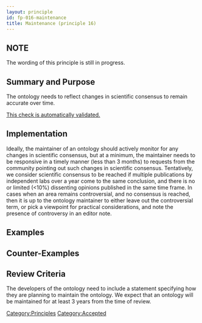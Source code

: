 ```yaml
---
layout: principle
id: fp-016-maintenance
title: Maintenance (principle 16)
---
```


## NOTE

The wording of this principle is still in progress.

## Summary and Purpose

The ontology needs to reflect changes in scientific consensus to remain accurate over time.

[This check is automatically validated.](checks/fp_016)

## Implementation

Ideally, the maintainer of an ontology should actively monitor for any changes in scientific consensus, but at a minimum, the maintainer needs to be responsive in a timely manner (less than 3 months) to requests from the community pointing out such changes in scientific consensus. Tentatively, we consider scientific consensus to be reached if multiple publications by independent labs over a year come to the same conclusion, and there is no or limited (<10%) dissenting opinions published in the same time frame. In cases when an area remains controversial, and no consensus is reached, then it is up to the ontology maintainer to either leave out the controversial term, or pick a viewpoint for practical considerations, and note the presence of controversy in an editor note.

## Examples

## Counter-Examples

## Review Criteria

The developers of the ontology need to include a statement specifying how they are planning to maintain the ontology. We expect that an ontology will be maintained for at least 3 years from the time of review.

<Category:Principles> <Category:Accepted>
